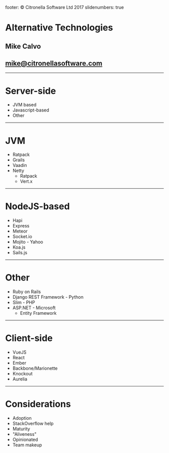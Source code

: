 footer: © Citronella Software Ltd 2017
slidenumbers: true

# Alternative Technologies

## Mike Calvo

## mike@citronellasoftware.com

---

# Server-side
- JVM based
- Javascript-based
- Other

---
# JVM
- Ratpack
- Grails
- Vaadin
- Netty
  - Ratpack
  - Vert.x

---
# NodeJS-based
- Hapi
- Express
- Meteor
- Socket.io
- Mojito - Yahoo
- Koa.js
- Sails.js

---
# Other
- Ruby on Rails
- Django REST Framework - Python
- Slim - PHP
- ASP.NET - Microsoft
  - Entity Framework

----
# Client-side
- VueJS
- React
- Ember
- Backbone/Marionette
- Knockout
- Aurelia

---
# Considerations
- Adoption
- StackOverflow help
- Maturity
- "Aliveness"
- Opinionated
- Team makeup

